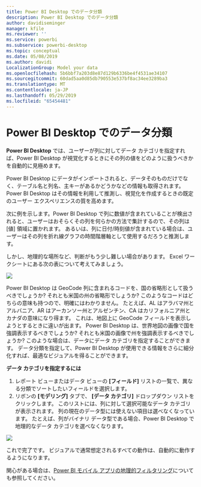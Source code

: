 ```yaml
---
title: Power BI Desktop でのデータ分類
description: Power BI Desktop でのデータ分類
author: davidiseminger
manager: kfile
ms.reviewer: ''
ms.service: powerbi
ms.subservice: powerbi-desktop
ms.topic: conceptual
ms.date: 05/08/2019
ms.author: davidi
LocalizationGroup: Model your data
ms.openlocfilehash: 5b6bbf7a203d8e87d129b6336be4f4531ae34107
ms.sourcegitcommit: 60dad5aa0d85db790553e537bf8ac34ee3289ba3
ms.translationtype: MT
ms.contentlocale: ja-JP
ms.lasthandoff: 05/29/2019
ms.locfileid: "65454481"
---
```

# <a name="data-categorization-in-power-bi-desktop"></a>Power BI Desktop でのデータ分類
**Power BI Desktop** では、ユーザーが列に対してデータ カテゴリを指定すれば、Power BI Desktop が視覚化するときにその列の値をどのように扱うべきかを自動的に見極めます。

Power BI Desktop にデータがインポートされると、データそのものだけでなく、テーブル名と列名、主キーがあるかどうかなどの情報も取得されます。Power BI Desktop はその情報を利用して推測し、視覚化を作成するときの既定のユーザー エクスペリエンスの質を高めます。 

次に例を示します。Power BI Desktop で列に数値が含まれていることが検出されると、ユーザーはおそらくその列を何らかの方法で集計するので、その列は [値] 領域に置かれます。 あるいは、列に日付/時刻値が含まれている場合は、ユーザーはその列を折れ線グラフの時間階層軸として使用するだろうと推測します。

しかし、地理的な場所など、判断がもう少し難しい場合があります。 Excel ワークシートにある次の表について考えてみましょう。

![](media/desktop-data-categorization/datacategorizationtable.png)

Power BI Desktop は GeoCode 列に含まれるコードを、国の省略形として扱うべきでしょうか? それとも米国の州の省略形でしょうか?  このようなコードはどちらの意味も持つので、明確にはわかりません。  たとえば、AL はアラバマ州とアルバニア、AR はアーカンソー州とアルゼンチン、CA はカリフォルニア州とカナダの意味になり得ます。 これは、地図上に GeoCode フィールドを表示しようとするときに違いが出ます。  Power BI Desktop は、世界地図の画像で国を強調表示するべきでしょうか? それとも米国の画像で州を強調表示するべきでしょうか?  このような場合は、データにデータ カテゴリを指定することができます。 データ分類を指定して、Power BI Desktop が使用できる情報をさらに細分化すれば、最適なビジュアルを得ることができます。  

**データ カテゴリを指定するには**

1. レポート ビューまたはデータ ビューの **[フィールド]** リストの一覧で、異なる分類でソートしたいフィールドを選択します。
2. リボンの **[モデリング]** タブで、 **[データ カテゴリ]** ドロップダウン リストをクリックします。  このリストには、列に対して選択可能なデータ カテゴリが表示されます。  列の現在のデータ型には使えない項目は選べなくなっています。  たとえば、列がバイナリ データ型である場合、Power BI Desktop で地理的なデータ カテゴリを選べなくなります。 

![](media/desktop-data-categorization/datacategorization.gif)

これで完了です。  ビジュアルで通常想定されるすべての動作は、自動的に動作するようになります。  

関心がある場合は、[Power BI モバイル アプリの地理的フィルタリング](desktop-mobile-geofiltering.md)についても参照してください。

